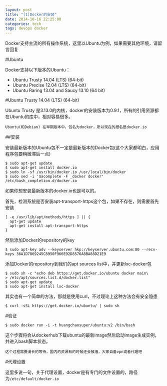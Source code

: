 ```yaml
---
layout: post
title: "[1]Docker的安装"
date: 2014-10-16 22:25:00
categories: tech
tags: devops docker
---
```



Docker支持主流的所有操作系统，这里以Ubuntu为例，如果需要其他环境，请留言回复

#Ubuntu

Docker支持以下版本的Ubuntu：

- Ubuntu Trusty 14.04 (LTS) (64-bit)
- Ubuntu Precise 12.04 (LTS) (64-bit)
- Ubuntu Raring 13.04 and Saucy 13.10 (64 bit)

#Ubuntu Trusty 14.04 (LTS) (64-bit)

Ubuntu Trusty 是3.13.0的内核，docker的安装版本为0.9.1，所有的引用资源都在Ubuntu的库中，相对容易很多。

`Ubuntu(和Debian) 在早期版本中，包名为docker，所以现在的报名是docker.io`

##安装

安装最新版本的Ubuntu包不一定是最新版本的Docker包(这个大家都明白，应用程序包要稍微滞后一点)

```
$ sudo apt-get update
$ sudo apt-get install docker.io
$ sudo ln -sf /usr/bin/docker.io /usr/local/bin/docker
$ sudo sed -i '$acomplete -F _docker docker' /etc/bash_completion.d/docker.io
```

如果你想安装最新版本的docker.io也是可以的。

首先，检测系统是否安装apt-transport-https这个包，如果不存在，则需要首先安装

```
[ -e /usr/lib/apt/methods/https ] || {
  apt-get update
  apt-get install apt-transport-https
}
```

然后添加Docker的repository的key

```
$ sudo apt-key adv --keyserver hkp://keyserver.ubuntu.com:80 --recv-keys 36A1D7869245C8950F966E92D8576A8BA88D21E9
```

添加Docker的repository到我们的apt sources list中，并更新lxc-docker包

```
$ sudo sh -c "echo deb https://get.docker.io/ubuntu docker main\
> /etc/apt/sources.list.d/docker.list"
$ sudo apt-get update
$ sudo apt-get install lxc-docker
```

其实也有一个简单的方法，那就是使用curl，不过理论上这种方法会有安全隐患

```
$ curl -sSL https://get.docker.io/ubuntu/ | sudo sh
```

#验证

```
$ sudo docker run -i -t huangchaosuper/ubuntu:v2 /bin/bash
```

这个步骤将会从dockerhub下载ubuntu的最新image然后启动image生成实例，并进入bash脚本状态。

`这个过程需要漫长的等待，国内的资源有的时候还会被墙，大家自备vpn或者代理吧`

#代理设置

这里多说一句，关于代理设置，docker是有专门的文件设置的，路径为`/etc/default/docker.io` 



















